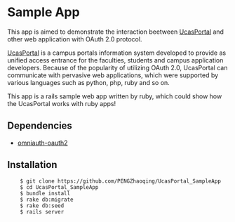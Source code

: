 # Sample App

This app is aimed to demonstrate the interaction beetween [UcasPortal](https://github.com/PENGZhaoqing/UcasPortal) and other web application with OAuth 2.0 protocol. 

[UcasPortal](https://github.com/PENGZhaoqing/UcasPortal) is a campus portals information system developed to provide as unified access entrance for the faculties, students and campus application developers. Because of the popularity of utilizing  OAuth 2.0, UcasPortal can communicate with pervasive web applications, which were supported by various languages such as python, php, ruby and so on.

This app is a rails sample web app written by ruby, which could show how the UcasPortal works with ruby apps!

## Dependencies
* [omniauth-oauth2](https://github.com/intridea/omniauth-oauth2)

## Installation

        $ git clone https://github.com/PENGZhaoqing/UcasPortal_SampleApp
        $ cd UcasPortal_SampleApp
        $ bundle install
        $ rake db:migrate
        $ rake db:seed
        $ rails server


